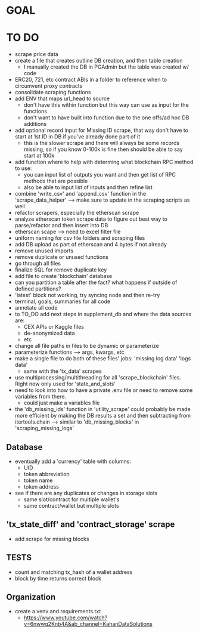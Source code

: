 # GOAL

# TO DO

- scrape price data
- create a file that creates outline DB creation, and then table creation
  - I manually created the DB in PGAdmin but the table was created w/ code
- ERC20, 721, etc contract ABIs in a folder to reference when to circumvent proxy contracts
- consolidate scraping functions
- add ENV that maps url_head to source
  - don't have this within function but this way can use as input for the functions
  - don't want to have built into function due to the one offs/ad hoc DB additions
- add optional record input for Missing ID scrape, that way don't have to start at 1st ID in DB if you've already done part of it
  - this is the slower scrape and there will always be some records missing, so if you know 0-100k is fine then should be able to say start at 100k
- add function where to help with determing what blockchain RPC method to use:
  - you can input list of outputs you want and then get list of RPC methods that are possible
  - also be able to input list of inputs and then refine list
- combine 'write_csv' and 'append_csv' function in the 'scrape_data_helper' --> make sure to update in the scraping scripts as well
- refactor scrapers, especially the etherscan scrape
- analyze etherscan token scrape data to figure out best way to parse/refactor and then insert into DB
- etherscan scape --> need to excel filter file
- uniform naming for csv file folders and scraping files
- add DB upload as part of etherscan and 4 bytes if not already
- remove unused imports
- remove duplicate or unused functions
- go through all files
- finalize SQL for remove duplicate key
- add file to create 'blockchain' database
- can you partition a table after the fact? what happens if outside of defined partitions?
- 'latest' block not working, try syncing node and then re-try
- terminal, goals, summaries for all code
- annotate all code
- to TO_DO add next steps in supplement_db and where the data sources are:
  - CEX APIs or Kaggle files
  - de-anonymized data
  - etc
- change all file paths in files to be dynamic or parameterize
- parameterize functions --> args, kwargs, etc
- make a single file to do both of these files' jobs: 'missing log data' 'logs data'
  - same with the 'tx_data' scrapes
- use multiprocessing/multithreading for all 'scrape_blockchain' files. Right now only used for 'state_and_slots'
- need to look into how to have a private .env file or need to remove some variables from there.
  - could just make a variables file
- the 'db_missing_ids' function in 'utility_scrape' could probably be made more efficient by making the DB results a set and then subtracting from itertools.chain --> similar to 'db_missing_blocks' in 'scraping_missing_logs'

## Database

- eventually add a 'currency' table with columns:
  - UID
  - token abbreviation
  - token name
  - token address
- see if there are any duplicates or changes in storage slots
  - same slot/contract for multiple wallet's
  - same contract/wallet but multiple slots

## 'tx_state_diff' and 'contract_storage' scrape

- add scrape for missing blocks

## TESTS

- count and matching tx_hash of a wallet address
- block by time returns correct block

## Organization

- create a venv and requirements.txt
  - <https://www.youtube.com/watch?v=6nwwq2Knb4A&ab_channel=KahanDataSolutions>
